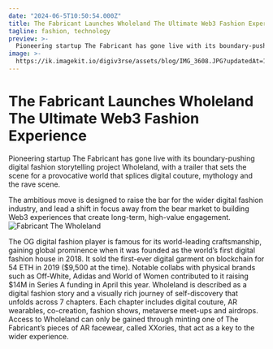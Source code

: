 ```yaml
---
date: "2024-06-5T10:50:54.000Z"
title: The Fabricant Launches Wholeland The Ultimate Web3 Fashion Experience
tagline: fashion, technology
preview: >-
  Pioneering startup The Fabricant has gone live with its boundary-pushing digital fashion storytelling project Wholeland, with a trailer that sets the scene for a provocative world that splices digital couture, mythology and the rave scene.
image: >-
  https://ik.imagekit.io/digiv3rse/assets/blog/IMG_3608.JPG?updatedAt=1717957321528
---
```


# The Fabricant Launches Wholeland The Ultimate Web3 Fashion Experience

Pioneering startup The Fabricant has gone live with its boundary-pushing digital fashion storytelling project Wholeland, with a trailer that sets the scene for a provocative world that splices digital couture, mythology and the rave scene.

The ambitious move is designed to raise the bar for the wider digital fashion industry, and lead a shift in focus away from the bear market to building Web3 experiences that create long-term, high-value engagement.
‌
![Fabricant The Wholeland](https://ik.imagekit.io/digiv3rse/assets/blog/wholeland.jpg)

The OG digital fashion player is famous for its world-leading craftsmanship, gaining global prominence when it was founded as the world’s first digital fashion house in 2018. It sold the first-ever digital garment on blockchain for 54 ETH in 2019 ($9,500 at the time). Notable collabs with physical brands such as Off-White, Adidas and World of Women contributed to it raising $14M in Series A funding in April this year.
Wholeland is described as a digital fashion story and a visually rich journey of self-discovery that unfolds across 7 chapters. Each chapter includes digital couture, AR wearables, co-creation, fashion shows, metaverse meet-ups and airdrops.
‌
Access to Wholeland can only be gained through minting one of The Fabricant’s pieces of AR facewear, called XXories, that act as a key to the wider experience.
